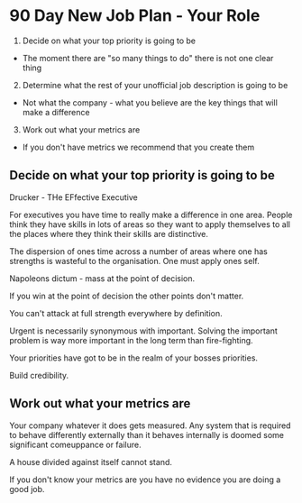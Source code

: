 # 90 Day New Job Plan - Your Role

1. Decide on what your top priority is going to be

  - The moment there are "so many things to do" there is not one clear thing

2. Determine what the rest of your unofficial job description is going to be

  - Not what the company - what you believe are the key things that will make
    a difference

3. Work out what your metrics are

 - If you don't have metrics we recommend that you create them

## Decide on what your top priority is going to be

Drucker - THe EFfective Executive

For executives you have time to really make a difference in one area.  People
think they have skills in lots of areas so they want to apply themselves to
all the places where they think their skills are distinctive.

The dispersion of ones time across a number of areas where one has strengths
is wasteful to the organisation.  One must apply ones self.

Napoleons dictum - mass at the point of decision.

If you win at the point of decision the other points don't matter.

You can't attack at full strength everywhere by definition.

Urgent is necessarily synonymous with important.  Solving the important problem is way
more important in the long term than fire-fighting.

Your priorities have got to be in the realm of your bosses priorities.

Build credibility.

## Work out what your metrics are

Your company whatever it does gets measured.  Any system that is required to
behave differently externally than it behaves internally is doomed some
significant comeuppance or failure.

A house divided against itself cannot stand.

If you don't know your metrics are you have no evidence you are doing a good
job.
